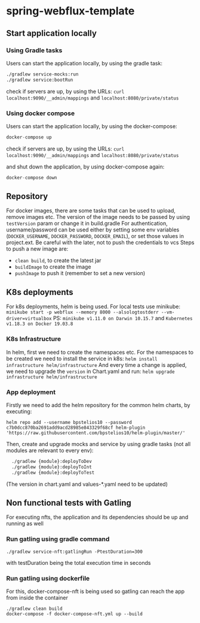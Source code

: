 # spring-webflux-template

## Start application locally

### Using Gradle tasks
Users can start the application locally, by using the gradle task:
```bash
./gradlew service-mocks:run
./gradlew service:bootRun
```
check if servers are up, by using the URLs: `curl localhost:9090/__admin/mappings` and `localhost:8080/private/status`

### Using docker compose
Users can start the application locally, by using the docker-compose:
```groovy
docker-compose up
```
check if servers are up, by using the URLs: `curl localhost:9090/__admin/mappings` and `localhost:8080/private/status`

and shut down the application, by using docker-compose again:
```groovy
docker-compose down
```

## Repository
For docker images, there are some tasks that can be used to upload, remove images etc.
The version of the image needs to be passed by using `testVersion` param or change it in build.gradle
For authentication, username/password can be used either by setting some env variables (`DOCKER_USERNAME`, `DOCKER_PASSWORD`, `DOCKER_EMAIL`), or set those values in project.ext. Be careful with the later, not to push the credentials to vcs
Steps to push a new image are:
- `clean build`, to create the latest jar
- `buildImage` to create the image
- `pushImage` to push it (remember to set a new version)

## K8s deployments
For k8s deployments, helm is being used. 
For local tests use minikube: `minikube start -p webflux --memory 8000 --alsologtostderr --vm-driver=virtualbox`
PS: `minikube v1.11.0 on Darwin 10.15.7` and `Kubernetes v1.18.3 on Docker 19.03.8`

### K8s Infrastructure
In helm, first we need to create the namespaces etc.
For the namespaces to be created we need to install the service in k8s: `helm install infrastructure helm/infrastructure`
And every time a change is applied, we need to upgrade the `version` in Chart.yaml and run: `helm upgrade infrastructure helm/infrastructure`

### App deployment
Firstly we need to add the helm repository for the common helm charts, by executing:
```
helm repo add --username bpstelios10 --password c7b0dcc870ba2691add9acd28985e843329f68cf helm-plugin 'https://raw.githubusercontent.com/bpstelios10/helm-plugin/master/'
```
Then, create and upgrade mocks and service by using gradle tasks (not all modules are relevant to every env): 
```bash
  ./gradlew {module}:deployToDev
  ./gradlew {module}:deployToInt
  ./gradlew {module}:deployToTest
```
(The version in chart.yaml and values-*.yaml need to be updated)

## Non functional tests with Gatling
For executing nfts, the application and its dependencies should be up and running as well

### Run gatling using gradle command
```
./gradlew service-nft:gatlingRun -PtestDuration=300
```
with testDuration being the total execution time in seconds

### Run gatling using dockerfile
For this, docker-compose-nft is being used so gatling can reach the app from inside the container
```
./gradlew clean build
docker-compose -f docker-compose-nft.yml up --build
```
